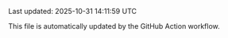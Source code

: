 Last updated: 2025-10-31 14:11:59 UTC

This file is automatically updated by the GitHub Action workflow.
